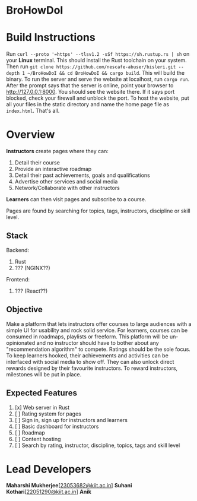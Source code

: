 # BroHowDoI

# Build Instructions
Run `curl --proto '=https' --tlsv1.2 -sSf https://sh.rustup.rs | sh` on your **Linux** terminal. This should install the Rust toolchain on your system.
Then run `git clone https://github.com/nescafe-abuser/bisleri.git --depth 1 ~/BroHowDoI && cd BroHowDoI && cargo build`. This will build the binary.
To run the server and serve the website at localhost, run `cargo run`. After the prompt says that the server is online, point your browser to http://127.0.0.1:8000. You should see the website there.
If it says port blocked, check your firewall and unblock the port.
To host the website, put all your files in the static directory and name the home page file as `index.html`. That's all.

# Overview
**Instructors** create pages where they can:
1. Detail their course
2. Provide an interactive roadmap
3. Detail their past achievements, goals and qualifications
4. Advertise other services and social media
5. Network/Collaborate with other instructors

**Learners** can then visit pages and subscribe to a course.

Pages are found by searching for topics, tags, instructors, discipline or skill level.

## Stack

Backend:
1. Rust
2. ??? (NGINX??)

Frontend:
1. ??? (React??)

## Objective

Make a platform that lets instructors offer courses to large audiences with a simple UI for usability and rock solid service.
For learners, courses can be consumed in roadmaps, playlists or freeform.
This platform will be un-opinionated and no instructor should have to bother about any "recommendation algorithm" to compete. Ratings should be the sole focus.
To keep learners hooked, their achievements and activities can be interfaced with social media to show off. They can also unlock direct rewards designed by their favourite instructors.
To reward instructors, milestones will be put in place.

## Expected Features

1. [x] Web server in Rust
2. [ ] Rating system for pages
3. [ ] Sign in, sign up for instructors and learners
4. [ ] Basic dashboard for instructors
5. [ ] Roadmap
6. [ ] Content hosting
7. [ ] Search by rating, instructor, discipline, topics, tags and skill level

# Lead Developers

**Maharshi Mukherjee**[23053682@kiit.ac.in]
**Suhani Kothari**[22051290@kiit.ac.in]
**Anik**
